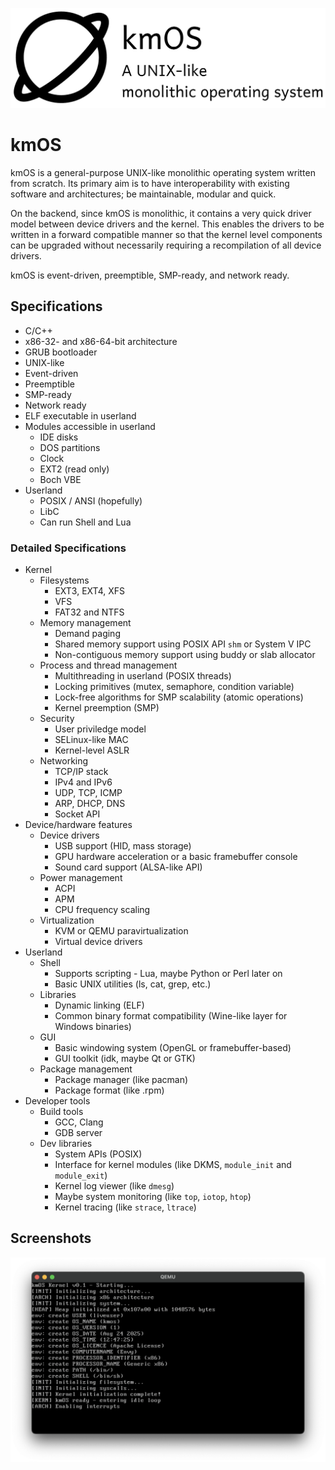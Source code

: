 <p align="center">
  <img src="https://raw.githubusercontent.com/kkmonlee/kmOS/master/media/kmos.png">
</p>

# kmOS

kmOS is a general-purpose UNIX-like monolithic operating system written from scratch. Its primary aim is to have interoperability with existing software and architectures; be maintainable, modular and quick.

On the backend, since kmOS is monolithic, it contains a very quick driver model between device drivers and the kernel. This enables the drivers to be written in a forward compatible manner so that the kernel level components can be upgraded without necessarily requiring a recompilation of all device drivers.

kmOS is event-driven, preemptible, SMP-ready, and network ready.

## Specifications

- C/C++
- x86-32- and x86-64-bit architecture
- GRUB bootloader
- UNIX-like
- Event-driven
- Preemptible
- SMP-ready
- Network ready
- ELF executable in userland
- Modules accessible in userland
  - IDE disks
  - DOS partitions
  - Clock
  - EXT2 (read only)
  - Boch VBE
- Userland
  - POSIX / ANSI (hopefully)
  - LibC
  - Can run Shell and Lua

### Detailed Specifications

- Kernel
  - Filesystems
    - EXT3, EXT4, XFS
    - VFS
    - FAT32 and NTFS
  - Memory management
    - Demand paging
    - Shared memory support using POSIX API `shm` or System V IPC
    - Non-contiguous memory support using buddy or slab allocator
  - Process and thread management
    - Multithreading in userland (POSIX threads)
    - Locking primitives (mutex, semaphore, condition variable)
    - Lock-free algorithms for SMP scalability (atomic operations)
    - Kernel preemption (SMP)
  - Security
    - User priviledge model
    - SELinux-like MAC
    - Kernel-level ASLR
  - Networking
    - TCP/IP stack
    - IPv4 and IPv6
    - UDP, TCP, ICMP
    - ARP, DHCP, DNS
    - Socket API
- Device/hardware features
  - Device drivers
    - USB support (HID, mass storage)
    - GPU hardware acceleration or a basic framebuffer console
    - Sound card support (ALSA-like API)
  - Power management
    - ACPI
    - APM
    - CPU frequency scaling
  - Virtualization
    - KVM or QEMU paravirtualization
    - Virtual device drivers
- Userland
  - Shell
    - Supports scripting - Lua, maybe Python or Perl later on
    - Basic UNIX utilities (ls, cat, grep, etc.)
  - Libraries
    - Dynamic linking (ELF)
    - Common binary format compatibility (Wine-like layer for Windows binaries)
  - GUI
    - Basic windowing system (OpenGL or framebuffer-based)
    - GUI toolkit (idk, maybe Qt or GTK)
  - Package management
    - Package manager (like pacman)
    - Package format (like .rpm)
- Developer tools
  - Build tools
    - GCC, Clang
    - GDB server
  - Dev libraries
    - System APIs (POSIX)
    - Interface for kernel modules (like DKMS, `module_init` and `module_exit`)
    - Kernel log viewer (like `dmesg`)
    - Maybe system monitoring (like `top`, `iotop`, `htop`)
    - Kernel tracing (like `strace`, `ltrace`)

## Screenshots
<img src="https://raw.githubusercontent.com/kkmonlee/kmOS/refs/heads/master/media/v0.1-screengrab.png">
